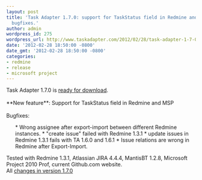 ```yaml
---
layout: post
title: 'Task Adapter 1.7.0: support for TaskStatus field in Redmine and MSP. Some
  bugfixes.'
author: admin
wordpress_id: 275
wordpress_url: http://www.taskadapter.com/2012/02/28/task-adapter-1-7-0-support-for-taskstatus-field-in-redmine-and-msp-some-bugfixes/
date: '2012-02-28 18:50:00 -0800'
date_gmt: '2012-02-28 18:50:00 -0800'
categories:
- redmine
- release
- microsoft project
---
```

<div dir="ltr" style="text-align: left;" trbidi="on">Task Adapter 1.7.0 is <a href="http://taskadapter.com/download">ready for download</a>.<br/><br/>**New feature**: Support for TaskStatus field in Redmine and MSP<br/><br/>Bugfixes: <br/>
<ul>
* Wrong assignee after export-import between different Redmine instances.
* "create issue" failed with Redmine 1.3.1
* update issues in Redmine 1.3.1 fails with TA 1.6.0 and 1.6.1
* Issue relations are wrong in Redmine after Export-Import.</ul>
<div>Tested with Redmine 1.3.1, Atlassian JIRA 4.4.4, MantisBT 1.2.8, Microsoft Project 2010 Prof, current Github.com website.</div>
<div>All <a href="http://www.hostedredmine.com/versions/1863">changes in version 1.7.0</a> </div></div></p>
